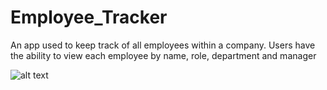 # Employee_Tracker

An app used to keep track of all employees within a company. Users have the ability to view each employee by name, role, department and manager 

![alt text](https://github.com/[ambervangieson]/[Employee_Tracker]/blob/[main]/[assest]/image.jpg?raw=true)
